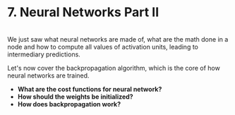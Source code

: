# 7. Neural Networks Part II

&nbsp;  
We just saw what neural networks are made of, what are the math done in a node and how to compute all values of activation units, leading to intermediary predictions.

Let's now cover the backpropagation algorithm, which is the core of how neural networks are trained.  

* __What are the cost functions for neural network?__
* __How should the weights be initialized?__
* __How does backpropagation work?__

